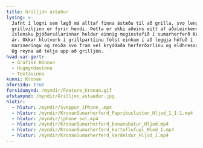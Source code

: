 ```yaml
---
title: Grilljón ástæður
lysing: >-
  Jafnt í logni sem lægð má alltaf finna ástæðu til að grilla, svo lengi sem
  grillviljinn er fyrir hendi. Þetta er ekki aðeins eitt af aðaleinkennum
  íslensku þjóðarsálarinnar heldur einnig meginstefið í sumarherferð Krónunnar í
  ár. Okkar hlutverk í grillpartíinu fólst einkum í að leggja höfuð í
  marineringu og reiða svo fram vel kryddaða herferðarlínu og eldhressa hönnun.
  Og reyna að telja upp að grilljón.
hvad-var-gert:
  - Grafísk Hönnun
  - Hugmyndavinna
  - Textavinna
kunni: Krónan
aforsidu: true
forsidumynd: /myndir/Feature_Kronan.gif
efstamynd: /myndir/Grilljon_astaedur.jpg
hlutir:
  - hlutur: /myndir/Sveppur_iPhone_.mp4
  - hlutur: /myndir/KronanSumarherferd_Paprikuslattur_Hljod_1_1-1.mp4
  - hlutur: /myndir/iphone_sol.mp4
  - hlutur: /myndir/KronanSumarherferd_bananabatur_Hljod.mp4
  - hlutur: /myndir/KronanSumarherferd_kartoflufugl_Hlod_1.mp4
  - hlutur: /myndir/KronanSumarherferd_Vardeldur_Hljod_1.mp4
---
```


